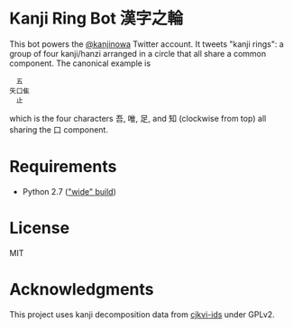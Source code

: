 # Kanji Ring Bot 漢字之輪

This bot powers the [@kanjinowa](https://twitter.com/kanjinowa) Twitter
account. It tweets "kanji rings": a group of four kanji/hanzi arranged in a
circle that all share a common component. The canonical example is

```
　五
矢口隹
　止
```

which is the four characters 吾, 唯, 足, and 知 (clockwise from top) all sharing
the 口 component.

# Requirements

- Python 2.7 (["wide" build](http://stackoverflow.com/a/25112348/448068))

# License

MIT

# Acknowledgments

This project uses kanji decomposition data from
[cjkvi-ids](https://github.com/cjkvi/cjkvi-ids) under GPLv2.
